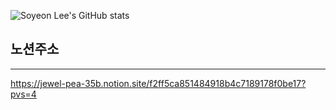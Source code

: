 ![Soyeon Lee's GitHub stats](https://github-readme-stats.vercel.app/api?username=thdus1323&show_icons=true&theme=light)

## 노션주소
---
https://jewel-pea-35b.notion.site/f2ff5ca851484918b4c7189178f0be17?pvs=4
